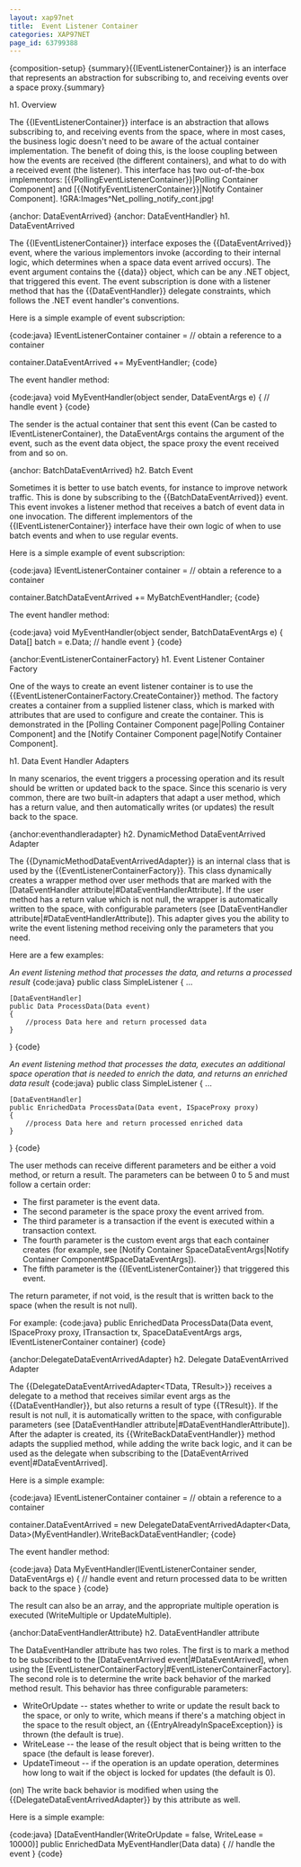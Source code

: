 ```yaml
---
layout: xap97net
title:  Event Listener Container
categories: XAP97NET
page_id: 63799388
---
```


{composition-setup}
{summary}{{IEventListenerContainer}} is an interface that represents an abstraction for subscribing to, and receiving events over a space proxy.{summary}

h1. Overview

The {{IEventListenerContainer}} interface is an abstraction that allows subscribing to, and receiving events from the space, where in most cases, the business logic doesn't need to be aware of the actual container implementation. The benefit of doing this, is the loose coupling between how the events are received (the different containers), and what to do with a received event (the listener). This interface has two out-of-the-box implementors: [{{PollingEventListenerContainer}}|Polling Container Component] and [{{NotifyEventListenerContainer}}|Notify Container Component].
!GRA:Images^Net_polling_notify_cont.jpg!

{anchor: DataEventArrived}
{anchor: DataEventHandler}
h1. DataEventArrived

The {{IEventListenerContainer}} interface exposes the {{DataEventArrived}} event, where the various implementors invoke (according to their internal logic, which determines when a space data event arrived occurs). The event argument contains the {{data}} object, which can be any .NET object, that triggered this event. The event subscription is done with a listener method that has the {{DataEventHandler}} delegate constraints, which follows the .NET event handler's conventions.

Here is a simple example of event subscription:

{code:java}
IEventListenerContainer<Data> container = // obtain a reference to a container

container.DataEventArrived += MyEventHandler;
{code}

The event handler method:

{code:java}
void MyEventHandler(object sender, DataEventArgs<Data> e)
{
    // handle event
}
{code}

The sender is the actual container that sent this event (Can be casted to IEventListenerContainer), the DataEventArgs contains the argument of the event, such as the event data object, the space proxy the event received from and so on.

{anchor: BatchDataEventArrived}
h2. Batch Event

Sometimes it is better to use batch events, for instance to improve network traffic. This is done by subscribing to the {{BatchDataEventArrived}} event. This event invokes a listener method that receives a batch of event data in one invocation. The different implementors of the {{IEventListenerContainer}} interface have their own logic of when to use batch events and when to use regular events.

Here is a simple example of event subscription:

{code:java}
IEventListenerContainer<Data> container = // obtain a reference to a container

container.BatchDataEventArrived += MyBatchEventHandler;
{code}

The event handler method:

{code:java}
void MyEventHandler(object sender, BatchDataEventArgs<Data> e)
{
    Data[] batch = e.Data;
    // handle event
}
{code}

{anchor:EventListenerContainerFactory}
h1. Event Listener Container Factory

One of the ways to create an event listener container is to use the {{EventListenerContainerFactory.CreateContainer}} method. The factory creates a container from a supplied listener class, which is marked with attributes that are used to configure and create the container. This is demonstrated in the [Polling Container Component page|Polling Container Component] and the [Notify Container Component page|Notify Container Component].

h1. Data Event Handler Adapters

In many scenarios, the event triggers a processing operation and its result should be written or updated back to the space. Since this scenario is very common, there are two built-in adapters that adapt a user method, which has a return value, and then automatically writes (or updates) the result back to the space.

{anchor:eventhandleradapter}
h2. DynamicMethod DataEventArrived Adapter

The {{DynamicMethodDataEventArrivedAdapter<TData>}} is an internal class that is used by the {{EventListenerContainerFactory}}. This class dynamically creates a wrapper method over user methods that are marked with the [DataEventHandler attribute|#DataEventHandlerAttribute]. If the user method has a return value which is not null, the wrapper is automatically written to the space, with configurable parameters (see  [DataEventHandler attribute|#DataEventHandlerAttribute]). This adapter gives you the ability to write the event listening method receiving only the parameters that you need.

Here are a few examples:

*An event listening method that processes the data, and returns a processed result*
{code:java}
public class SimpleListener
{
    ...

    [DataEventHandler]
    public Data ProcessData(Data event)
    {
        //process Data here and return processed data
    }
}
{code}

*An event listening method that processes the data, executes an additional space operation that is needed to enrich the data, and returns an enriched data result*
{code:java}
public class SimpleListener
{
    ...

    [DataEventHandler]
    public EnrichedData ProcessData(Data event, ISpaceProxy proxy)
    {
        //process Data here and return processed enriched data
    }
}
{code}

The user methods can receive different parameters and be either a void method, or return a result. The parameters can be between 0 to 5 and must follow a certain order:

- The first parameter is the event data.
- The second parameter is the space proxy the event arrived from.
- The third parameter is a transaction if the event is executed within a transaction context.
- The fourth parameter is the custom event args that each container creates (for example, see [Notify Container SpaceDataEventArgs|Notify Container Component#SpaceDataEventArgs]).
- The fifth parameter is the {{IEventListenerContainer}} that triggered this event.

The return parameter, if not void, is the result that is written back to the space (when the result is not null).

For example:
{code:java}
public EnrichedData ProcessData(Data event, ISpaceProxy proxy, ITransaction tx, SpaceDataEventArgs<object> args, IEventListenerContainer container)
{code}

{anchor:DelegateDataEventArrivedAdapter}
h2. Delegate DataEventArrived Adapter

The {{DelegateDataEventArrivedAdapter<TData, TResult>}} receives a delegate to a method that receives similar event args as the {{DataEventHandler}}, but also returns a result of type {{TResult}}. If the result is not null, it is automatically written to the space, with configurable parameters (see [DataEventHandler attribute|#DataEventHandlerAttribute]). After the adapter is created, its {{WriteBackDataEventHandler}} method adapts the supplied method, while adding the write back logic, and it can be used as the delegate when subscribing to the [DataEventArrived event|#DataEventArrived].

Here is a simple example:

{code:java}
IEventListenerContainer<Data> container = // obtain a reference to a container

container.DataEventArrived = new DelegateDataEventArrivedAdapter<Data, Data>(MyEventHandler).WriteBackDataEventHandler;
{code}

The event handler method:

{code:java}
Data MyEventHandler(IEventListenerContainer sender, DataEventArgs<Data> e)
{
    // handle event and return processed data to be written back to the space
}
{code}

The result can also be an array, and the appropriate multiple operation is executed (WriteMultiple or UpdateMultiple).

{anchor:DataEventHandlerAttribute}
h2. DataEventHandler attribute

The DataEventHandler attribute has two roles. The first is to mark a method to be subscribed to the [DataEventArrived event|#DataEventArrived], when using the [EventListenerContainerFactory|#EventListenerContainerFactory]. The second role is to determine the write back behavior of the marked method result. This behavior has three configurable parameters:
- WriteOrUpdate -- states whether to write or update the result back to the space, or only to write, which means if there's a matching object in the space to the result object, an {{EntryAlreadyInSpaceException}} is thrown (the default is true).
- WriteLease -- the lease of the result object that is being written to the space (the default is lease forever).
- UpdateTimeout -- if the operation is an update operation, determines how long to wait if the object is locked for updates (the default is 0).

(on) The write back behavior is modified when using the {{DelegateDataEventArrivedAdapter}} by this attribute as well.

Here is a simple example:

{code:java}
[DataEventHandler(WriteOrUpdate = false, WriteLease = 10000)]
public EnrichedData MyEventHandler(Data data)
{
    // handle the event
}
{code}